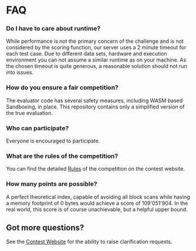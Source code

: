 # FAQ

### Do I have to care about runtime?
While performance is not the primary concern of the challenge and is not considered by the scoring function, our server uses a 2 minute timeout for each test case. 
Due to different data sets, hardware and execution environment you can not assume a similar runtime as on your machine.
As the chosen timeout is quite generous, a reasonable solution should not run into issues.

### How do you ensure a fair competition?
The evaluator code has several safety measures, including WASM based Sandboxing, in place. This repository contains only a simplified version of the true evaluation.

### Who can participate?
Everyone is encouraged to participate.

### What are the rules of the competition?
You can find the detailed [Rules](https://github.com/tumuchdata/coding-challenge-2025/releases/download/v0.1.0/tnc-coding-challenge.pdf) of the competition on the contest website.

### How many points are possible?
A perfect theoretical index, capable of avoiding all block scans while having a memory footprint of 0 bytes would achieve a score of 109'051'904. In the real world, this score is of course unachievable, but a helpful upper bound.

## Got more questions?
See the [Contest Website](http://contest.tumuchdata.club) for the ability to raise clarification requests.